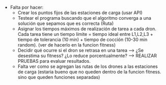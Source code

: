 - Falta por hacer:
  - Crear los puntos fijos de las estaciones de carga (usar API)
  - Testear el programa buscando que el algoritmo converga a una solución que sepamos que es correcta (Ruta)
  - Asignar los tiempos máximos de realización de tarea a cada dron. Cada tarea tiene un tiempo límite = tiempo ideal entre L1,L2,L3 + tiempo de tolerancia (10 min) + tiempo de cocción (10-30 min random). (ver de hacerlo en la funcion fitness)
  - Decidir qué ocurre si el dron se retrasa en una tarea --> ¿Se desestima su fitness? ¿Lo reduce porcentualmente? --> REALIZAR PRUEBAS para evaluar resultados.
  - Falta ver como se agregan las rutas de los drones a las estaciones de carga (estaria bueno que no queden dentro de la funcion fitness. sino que queden funciones separadas)

